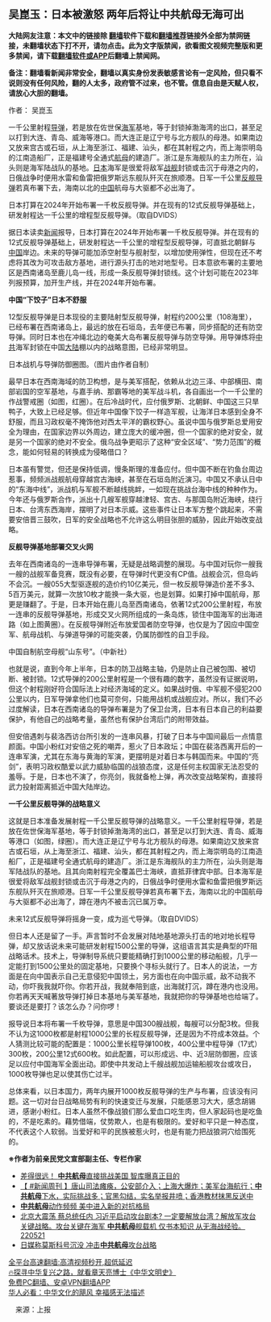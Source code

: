  <!-- 面包屑导航 --> <h2>吴崑玉：日本被激怒 两年后将让中共航母无海可出</h2> <p class="notice"><b>大陆网友注意：本文中的链接除 <a href="https://github.com/bannedbook/fanqiang" >翻墙</a>软件下载和<a href="https://github.com/killgcd/justmysocks/blob/master/README.md">翻墙推荐</a>链接外全部为禁网链接，未翻墙状态下打不开，请勿点击。此为文字版禁闻，欲看图文视频完整版和更多禁闻，请下载<a href="https://github.com/bannedbook/fanqiang">翻墙软件或APP</a>后翻墙上禁闻网。</p><p>备注：翻墙看新闻非常安全，翻墙以真实身份发表敏感言论有一定风险，但只看不说则没有任何风险，翻的人太多，政府管不过来，也不管。信息自由是天赋人权，请放心大胆的翻墙。</b></p>  <div class="entry"> <p>作者： 吴崑玉</p> <p id="summary">一千公里射程<a href="https://www.bannedbook.org/bnews/tag/%e5%af%bc%e5%bc%b9/" class="st_tag internal_tag" rel="tag" title="标签 导弹 下的日志">导弹</a>，若是放在佐世保<a href="https://www.bannedbook.org/bnews/tag/%e6%b5%b7%e5%86%9b/" class="st_tag internal_tag" rel="tag" title="标签 海军 下的日志">海军</a>基地，等于封锁掉渤海湾的出口，甚至足以打到大连、青岛、威海等港口。而大连正是辽宁号与北方舰队的母港。如果南边又放来宫古或石垣，从上海至浙江、福建、汕头，都在其射程之内，而上海崇明岛的江南造船厂，正是福建号全通式<a href="https://www.bannedbook.org/bnews/tag/%e8%88%aa%e6%af%8d/" class="st_tag internal_tag" rel="tag" title="标签 航母 下的日志">航母</a>的建造厂。浙江是东海舰队的主力所在，汕头则是海军陆战队的基地。<a href="https://www.bannedbook.org/bnews/tag/%e6%97%a5%e6%9c%ac/" class="st_tag internal_tag" rel="tag" title="标签 日本 下的日志">日本</a>海军是很爱将敌军<a href="https://www.bannedbook.org/bnews/tag/%E6%88%98%E8%88%B0/" class="st_tag internal_tag" rel="tag" title="标签 战舰 下的日志">战舰</a>封锁或击沉于母港之内的，日俄战争时便用水雷和鱼雷把俄罗斯远东舰队歼灭在旅顺港。日军一千公里<a href="https://www.bannedbook.org/bnews/tag/%E5%8F%8D%E8%88%B0%E5%AF%BC%E5%BC%B9/" class="st_tag internal_tag" rel="tag" title="标签 反舰导弹 下的日志">反舰导弹</a>若真布署下去，海南以北的<span class='wp_keywordlink_affiliate'><a href="https://www.bannedbook.org/" title="中国" target="_blank">中国</a></span>航母与大驱都不必出海了。</p> <p id="conimg">日本打算在2024年开始布署一千枚反舰导弹。并在现有的12式反舰导弹基础上，研发射程达一千公里的增程型反舰导弹。（取自DVIDS）</p> <p>据日本读卖<span class='wp_keywordlink_affiliate'><a href="https://www.bannedbook.org/" title="新闻">新闻</a></span>报导，日本打算在2024年开始布署一千枚反舰导弹。并在现有的12式反舰导弹基础上，研发射程达一千公里的增程型反舰导弹，可直抵北朝鲜与<a href="https://www.bannedbook.org/bnews/tag/%E4%B8%AD%E5%9B%BD/" class="st_tag internal_tag" rel="tag" title="标签 中国 下的日志">中国</a>岸边。未来的导弹可能加添空射型与舰射型，以增加使用弹性，但现在还不考虑将其改为可攻击敌方基地，进行源头打击的地对地型号。日本意欲布署的主要地区是西南诸岛至鹿儿岛一线，形成一条反舰导弹封锁线。这个计划可能在2023年列报预算，加开生产线，并在2024年开始布署。</p> <p><strong>中国“下饺子”日本不舒服</strong></p>  <p>12型反舰导弹是日本现役的主要陆射型反舰导弹，射程约200公里（108海里），已经布署在西南诸岛上，最远的放在石垣岛，去年便已布署，同步搭配的还有防空导弹。同时日本也在冲绳北边的奄美大岛布署反舰导弹与防空导弹。用导弹炼将<a href="https://www.bannedbook.org/bnews/tag/%e4%b8%ad%e5%85%b1/" class="st_tag internal_tag" rel="tag" title="标签 中共 下的日志">中共</a>海军封锁在中国<span class='wp_keywordlink_affiliate'><a href="https://www.bannedbook.org/" title="大陆" target="_blank">大陆</a></span>棚以内的战略意图，已经非常明显。</p> <p>日本战机与导弹防御圈图。（图片由作者自制）</p> <p>最早日本在西南海域的防卫构想，是与美军搭配，依赖从北边三泽、中部横田、南部岩国的空军基地，与嘉手纳、那霸等地的美军战斗机，各自画出一个一千公里的作战警戒圈（如图，红圈）。在后冷战时代，应付俄罗斯、北朝鲜、中国这三只旱鸭子，大致上已经足够。但近年中国像下饺子一样造军舰，让海洋日本感到全身不舒服，而且习政权毫不掩饰他对西太平洋的霸权野心。虽说中国与俄罗斯总爱用安全为理由，在国家边界以外周边，建立庞大的缓冲圈，但一个国家的绝对安全，就是另一个国家的绝对不安全。俄乌战争更昭示了这种“安全区域”、“势力范围”的概念，能如何轻易的转换成为侵略借口？</p> <p>日本虽有警觉，但还是保持低调，慢条斯理的准备应付。但中国不断在钓鱼台周边惹事，频频派战舰航母穿越宫古海峡，甚至在石垣岛附近演习。中国又不承认日中的“东海中线”，派战机与军舰不断越线挑衅，一如现在挑战台海中线的种种作为。今年还与俄罗斯合作，派出十几艘军舰穿越津轻、宫古、与那国岛附近海峡，绕行日本、台湾东西海岸，摆明了对日本示威。这些事件让日本军方整个跳起来，不需要安倍晋三鼓吹，日军的安全战略也不允许这么明目张胆的威胁，因此开始改变战略。</p> <p><strong>反舰导弹基地部署交叉火网</strong></p>  <p>去年在西南诸岛的一连串导弹布署，无疑是战略调整的展现。与中国对玩你一艘我一艘的战舰军备竞赛，既没有必要，在导弹时代更没有CP值。战舰会沉，但岛屿不会沉。一艘055大型驱逐舰的造价约10亿美元，但一枚反舰导弹造价差不多3、5百万美元，就算一次放10枚才能换一条大驱，也是划算。如果打掉中国航母，那更是赚翻了。于是，日本开始在鹿儿岛至西南诸岛，依著12式200公里射程，布放一连串的反舰导弹基地，形成交叉火网所组成的一条岛炼，锁住中国海军的出海进路（如上图黄圈）。在反舰导弹附近布放爱国者防空导弹，也仅是为了因应中国空军、航母战机、与弹道导弹的可能突袭，仍属防御性的自卫手段。</p> <p>中国自制航空母舰“山东号”。（中新社）</p> <p>也就是说，直到今年上半年，日本的防卫战略主轴，仍是防止自己被包围、被切断、被封锁。12式导弹的200公里射程是一个很有趣的数字，虽然没有证据说明，但这个射程刚好符合国际法上对经济海域的定义。如果战时俄、中军舰不侵犯200公里以内，日军导弹拿他们也莫可奈何，只能用战机或战舰应对。所以，我们不必过度解读，日本在西南诸岛的导弹布署是为了保卫台湾，日本有日本自己的利益要保护，有他自己的战略考量，虽然也有保护台湾后门的附带效益。</p> <p>但安倍遇刺与裴洛西访台所引发的一连串风暴，打破了日本与中国间最后一点情意颜面。中国小粉红对安倍之死的嘲弄，惹火了日本政坛；中国在裴洛西离开后的一连串军演，尤其在东海与黄海的军演，更摆明是对着日本与韩国而来。中国的“亮剑”，表明习政权酷爱以武力威胁临国的战狼态度，这是任何主权国家无法忍受的羞辱。于是，日本也不演了，你亮剑，我就备枪上弹，再次改变战略架构，直接将武力投射距离抵近中国大陆岸边。</p> <p><strong>一千公里反舰导弹的战略意义</strong></p>  <p>这就是日本准备发展射程一千公里反舰导弹的战略意义。一千公里射程导弹，若是放在佐世保海军基地，等于封锁掉渤海湾的出口，甚至足以打到大连、青岛、威海等港口（如图，绿圈）。而大连正是辽宁号与北方舰队的母港。如果南边又放来宫古或石垣，从上海至浙江、福建、汕头，都在其射程之内，而上海崇明岛的江南造船厂，正是福建号全通式航母的建造厂。浙江是东海舰队的主力所在，汕头则是海军陆战队的基地。且其向南射程完全覆盖巴士海峡，直抵菲律宾中部。日本海军是很爱将敌军战舰封锁或击沉于母港之内的，日俄战争时便用水雷和鱼雷把俄罗斯远东舰队歼灭在旅顺港。日军一千公里反舰导弹若真布署下去，海南以北的中国航母与大驱都不必出海了，蹲在港内不被击沉已属万幸。</p> <p>未来12式反舰导弹将摇身一变，成为巡弋导弹。（取自DVIDS）</p> <p>但日本人还是留了一手。声言暂时不会发展对陆地基地源头打击的地对地长程导弹，却又放话说未来可能研发射程1500公里的导弹，这组语言其实是典型的吓阻战略话术。技术上，导弹制导系统只要能精确打到1000公里的移动船舰，几乎一定能打到1500公里处的固定基地，只要换个寻标头就行了。日本人的说法，一方面是在向中国表示自己无意侵犯中国领土，另方面也在向中国示威，敌不动我不动，你吓我我就吓你。你若开战，我就奉陪到底，出海就打沉，蹲在港内也没用。你若再天天喊著放导弹打掉日本基地与美军基地，我就把你的导弹基地也给端了。要谈还是要打？该怎么办？问你啰！</p> <p>报导说日本将布署一千枚导弹，意思是中国300艘战舰，每艘可以分配3枚。但我不认为这1000枚都是射程1000公里的长程反舰导弹，还是因为不符成本效益。个人猜测比较可能的配置是：1000公里长程导弹100枚，400公里中程导弹（17式）300枚，200公里12式600枚。如此配置，可以形成远、中、近3层防御圈，应该足以应付中国海军全面出动。即使中共发动上千艘战舰加运输船舰攻台或攻日，1000枚导弹也足以使其伤亡过半。</p> <p>总体来看，以日本国力，两年内展开1000枚反舰导弹的生产与布署，应该没有问题。这一切对台日战略局势有利的快速变迁与发展，只能感恩习大大，感念胡锡进，感谢小粉红。日本人虽然不像战狼们那么爱血口吃生肉，但人家起码也是吃鱼的，不是吃素的。藉势借端，仗势欺人，也是有极限的。爱好和平只是一种态度，不代表这个人软弱。当爱好和平的民族被惹火时，也是有能力把战狼洞穴给围死的。</p>  <p><strong>※作者为前亲民党文宣部副主任、专栏作家</strong></p> <div id="taboola-mid-1"></div>  <ul class='op-related-articles' title='相关阅读'> <li><a href='https://www.bannedbook.org/bnews/cbnews/20220622/1748856.html' target='_blank'>差得很远！ <b>中共航母</b>直接挑战美国 智库曝真正目的</a></li> <li><a href='https://www.bannedbook.org/bnews/bannedvideo/20220619/1747581.html' target='_blank'>【 #新闻周刊 】唐山司法瘫痪，公安部介入；上海大爆炸；美军台海航行；<b>中共航母</b>下水，实际挑战多；官黑勾结，实名举报井喷；香港教材抹黑反送中</a></li> <li><a href='https://www.bannedbook.org/bnews/comments/20220609/1743329.html' target='_blank'><b>中共航母</b>动作频频 美中进入新的对抗格局</a></li> <li><a href='https://www.bannedbook.org/bnews/bannedvideo/20220521/1735766.html' target='_blank'>北京大震荡 蔡总统任内 习近平启动攻台剧本? 一定要解放台湾？解放军攻台关键战略。攻台关键在海军 <b>中共航母</b>舰载机 仅书本知识 从无海战经验。220521</a></li> <li><a href='https://www.bannedbook.org/bnews/taiwannews/20220422/1722898.html' target='_blank'>日媒称莫斯科号沉没 冲击<b>中共航母</b>攻台战略</a></li> </ul> <p class="texttj"> <a href="https://github.com/bannedbook/fanqiang/wiki/V2ray%E6%9C%BA%E5%9C%BA" target="_blank">全平台高速翻墙:高清视频秒开,超低延迟</a><br/> <a href="https://www.bannedbook.org/bnews/comments/20220808/1768773.html" target="_blank">🔥探寻中华复兴之路，就看章天亮博士《中华文明史》</a><br/> <a href="https://github.com/bannedbook/fanqiang/wiki/%E7%A6%81%E9%97%BB%E7%BD%91%E5%AE%89%E5%8D%93%E7%BF%BB%E5%A2%99%E6%96%B0%E9%97%BBAPP" target="_blank">免费PC翻墙、安卓VPN翻墙APP</a><br/> <a href="https://www.bannedbook.org/bnews/comments/20220220/1694796.html" target="_blank">华人必看：中华文化的飓风 幸福感无法描述</a> </p><p class="src-info">　来源：上报 </p><a name='sharetosocial'></a>  <div style="margin-bottom:5px;padding-bottom:5px;clear:both"> <div id="archive-pix-1" class="banner-ads"> <!-- AuctionX Display platform tag START --> <div id="27602x728x90x621x_ADSLOT1" clicktrack="%%CLICK_URL_ESC%%"></div>  <!-- AuctionX Display platform tag END --> </div> <div id="archive-pix-2" class="banner-ads"> <!-- AuctionX Display platform tag START --> <div id="27556x300x250x621x_ADSLOT1" clicktrack="%%CLICK_URL_ESC%%" style="margin:0 auto;text-align:center"></div>  <!-- AuctionX Display platform tag END --> </div> </div>  <div id="archive-pix-1" class="banner-ads"> <!-- AuctionX Display platform tag START --> <div id="27603x728x90x621x_ADSLOT1" clicktrack="%%CLICK_URL_ESC%%"></div>  <!-- AuctionX Display platform tag END --> </div> </div><!--END ENTRY--> 